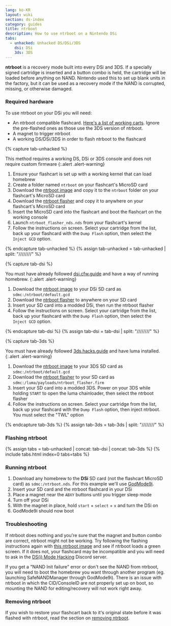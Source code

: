 ```yaml
---
lang: ko-KR
layout: wiki
section: ds-index
category: guides
title: ntrboot
description: How to use ntrboot on a Nintendo DSi
tabs:
  - unhacked: Unhacked DS/DSi/3DS
    dsi: DSi
    3ds: 3DS
---
```


**ntrboot** is a recovery mode built into every DSi and 3DS. If a specially signed cartridge is inserted and a button combo is held, the cartridge will be loaded before anything on NAND. Nintendo used this to set up blank units in the factory, but it can be used as a recovery mode if the NAND is corrupted, missing, or otherwise damaged.

### Required hardware

To use ntrboot on your DSi you will need:

- An ntrboot compatible flashcard. [Here's a list of working carts](https://www.flashcarts.net/ntrboot-ds-carts.html?tab=flashable). Ignore the pre-flashed ones as those use the 3DS version of ntrboot.
- A magnet to trigger ntrboot
- A working DS/DSi/3DS in order to flash ntrboot to the flashcard

{% capture tab-unhacked %}

This method requires a working DS, DSi or 3DS console and does not require custom firmware
{:.alert .alert-warning}

1. Ensure your flashcart is set up with a working kernel that can load homebrew
2. Create a folder named `ntrboot` on your flashcart's MicroSD card
3. Download the [ntrboot image](/assets/files/default.gcd) and copy it to the `ntrboot` folder on your flashcart's MicroSD card
4. Download the [ntrboot flasher](/assets/files/ntrboot_flasher_nds.nds) and copy it to anywhere on your flashcart's MicroSD card
5. Insert the MicroSD card into the flashcart and boot the flashcart on the working console
6. Launch `ntrboot_flasher_nds.nds` from your flashcart's kernel
7. Follow the instructions on screen. Select your cartridge from the list, back up your flashcard with the `Dump Flash` option, then select the `Inject GCD` option.

{% endcapture tab-unhacked %}
{% assign tab-unhacked = tab-unhacked | split: "////////" %}

{% capture tab-dsi %}

You must have already followed [dsi.cfw.guide](https://dsi.cfw.guide) and have a way of running homebrew.
{:.alert .alert-warning}

1. Download the [ntrboot image](/assets/files/default.gcd) to your DSi SD card as `sdmc:/ntrboot/default.gcd`
2. Download the [ntrboot flasher](/assets/files/ntrboot_flasher_nds.nds) to anywhere on your SD card
3. Insert your SD card into a modded DSi, then run the ntrboot flasher
4. Follow the instructions on screen. Select your cartridge from the list, back up your flashcard with the `Dump Flash` option, then select the `Inject GCD` option.

{% endcapture tab-dsi %}
{% assign tab-dsi = tab-dsi | split: "////////" %}

{% capture tab-3ds %}

You must have already followed [3ds.hacks.guide](https://3ds.hacks.guide) and have luma installed.
{:.alert .alert-warning}

1. Download the [ntrboot image](/assets/files/default.gcd) to your 3DS SD card as `sdmc:/ntrboot/default.gcd`
2. Download the [ntrboot flasher](/assets/files/ntrboot_flasher.firm) to your SD card as `sdmc:/luma/payloads/ntrboot_flasher.firm`
3. Insert your SD card into a modded 3DS. Power on your 3DS while holding `START` to open the luma chainloader, then select the ntrboot flasher
4. Follow the instructions on screen. Select your cartridge from the list, back up your flashcard with the `Dump Flash` option, then inject ntrboot. You must select the "TWL" option

{% endcapture tab-3ds %}
{% assign tab-3ds = tab-3ds | split: "////////" %}

### Flashing ntrboot

{% assign tabs = tab-unhacked | concat: tab-dsi | concat: tab-3ds %}
{% include tabs.html index=0 tabs=tabs %}

### Running ntrboot

1. Download any homebrew to the **DSi** SD card (not the flashcart MicroSD card) as `sdmc:/ntrboot.nds`. For this example we'll use [GodMode9i](https://github.com/DS-Homebrew/GodMode9i/releases/).
2. Insert your SD card and the ntrboot flashcard in your DSi
3. Place a magnet near the `ABXY` buttons until you trigger sleep mode
4. Turn off your DSi
5. With the magnet in place, hold `start` + `select` + `x` and turn the DSi on
6. GodMode9i should now boot

### Troubleshooting

If ntrboot does nothing and you're sure that the magnet and button combo are correct, ntrboot might not be working. Try following the flashing instructions again with [this ntrboot image](/assets/files/default_green.gcd) and see if ntrboot loads a green screen. If it does not, your flashcard may be incompatible and you will need to ask in the [DS(i) Mode Hacking](https://ds-homebrew.com/discord) Discord server.

If you get a "NAND Init failure" error or don't see the NAND from ntrboot, you will need to boot the homebrew you want through another program (eg. launching SafeNANDManager through GodMode9i). There is an issue with ntrboot in which the CID/ConsoleID are not properly set up on boot, so mounting the NAND for editing/recovery will not work right away.

### Removing ntrboot

If you wish to restore your flashcart back to it's original state before it was flashed with ntrboot, read the section on [removing ntrboot](/ds-index/removing-ntrboot).
